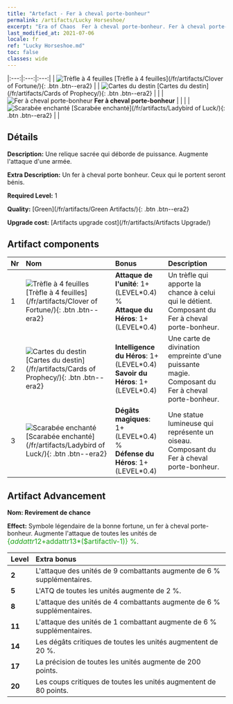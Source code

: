 ```yaml
---
title: "Artefact - Fer à cheval porte-bonheur"
permalink: /artifacts/Lucky Horseshoe/
excerpt: "Era of Chaos  Fer à cheval porte-bonheur. Fer à cheval porte-bonheur Une relique sacrée qui déborde de puissance. Augmente l'attaque d'une armée."
last_modified_at: 2021-07-06
locale: fr
ref: "Lucky Horseshoe.md"
toc: false
classes: wide
---
```


  |:---:|:---:|:---:| 
  | ![Trèfle à 4 feuilles](/images/t/artifact_40121.png) [Trèfle à 4 feuilles](/fr/artifacts/Clover of Fortune/){: .btn .btn--era2} |   | ![Cartes du destin](/images/t/artifact_40122.png) [Cartes du destin](/fr/artifacts/Cards of Prophecy/){: .btn .btn--era2} | 
  |   | ![Fer à cheval porte-bonheur](/images/t/icon_artifact_12.png) **Fer à cheval porte-bonheur** |  | 
  |   | ![Scarabée enchanté](/images/t/artifact_40123.png) [Scarabée enchanté](/fr/artifacts/Ladybird of Luck/){: .btn .btn--era2} |   | 


## Détails

 **Description:** Une relique sacrée qui déborde de puissance. Augmente l'attaque d'une armée.

 **Extra Description:** Un fer à cheval porte bonheur. Ceux qui le portent seront bénis.

 **Required Level:** 1

 **Quality:** [Green](/fr/artifacts/Green Artifacts/){: .btn .btn--era2}

 **Upgrade cost:** [Artifacts upgrade cost](/fr/artifacts/Artifacts Upgrade/)



## Artifact components

  | Nr |    Nom    |   Bonus | Description | 
  |:---|:-----------|:--------|:------------| 
  | 1 | ![Trèfle à 4 feuilles](/images/t/artifact_40121.png) [Trèfle à 4 feuilles](/fr/artifacts/Clover of Fortune/){: .btn .btn--era2} | **Attaque de l'unité**: 1+(LEVEL\*0.4) %<br/>**Attaque du Héros**: 1+(LEVEL\*0.4) | Un trèfle qui apporte la chance à celui qui le détient. Composant du Fer à cheval porte-bonheur. | 
  | 2 | ![Cartes du destin](/images/t/artifact_40122.png) [Cartes du destin](/fr/artifacts/Cards of Prophecy/){: .btn .btn--era2} | **Intelligence du Héros**: 1+(LEVEL\*0.4)<br/>**Savoir du Héros**: 1+(LEVEL\*0.4) | Une carte de divination empreinte d'une puissante magie. Composant du Fer à cheval porte-bonheur. | 
  | 3 | ![Scarabée enchanté](/images/t/artifact_40123.png) [Scarabée enchanté](/fr/artifacts/Ladybird of Luck/){: .btn .btn--era2} | **Dégâts magiques**: 1+(LEVEL\*0.4) %<br/>**Défense du Héros**: 1+(LEVEL\*0.4) | Une statue lumineuse qui représente un oiseau. Composant du Fer à cheval porte-bonheur. | 


## Artifact Advancement

 **Nom: Revirement de chance**

 **Effect:** Symbole légendaire de la bonne fortune, un fer à cheval porte-bonheur. Augmente l'attaque de toutes les unités de <span style="color: #1ca216;font-size:16px">{$addattr12+$addattr13*($artifactlv-1)} %</span>.

  |  Level  |    Extra bonus  | 
  |:--------|:----------------| 
  | **2** | L'attaque des unités de 9 combattants augmente de 6 % supplémentaires. | 
  | **5** | L'ATQ de toutes les unités augmente de 2 %. | 
  | **8** | L'attaque des unités de 4 combattants augmente de 6 % supplémentaires. | 
  | **11** | L'attaque des unités de 1 combattant augmente de 6 % supplémentaires. | 
  | **14** | Les dégâts critiques de toutes les unités augmentent de 20 %. | 
  | **17** | La précision de toutes les unités augmente de 200 points. | 
  | **20** | Les coups critiques de toutes les unités augmentent de 80 points. | 
